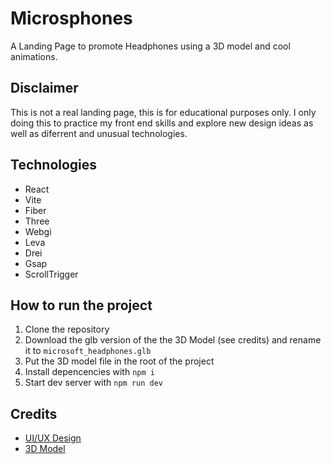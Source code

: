 # Microsphones

A Landing Page to promote Headphones using a 3D model and cool animations.

## Disclaimer

This is not a real landing page, this is for educational purposes only. I only doing this to practice my front end skills and explore new design ideas as well as diferrent and unusual technologies.

## Technologies

- React
- Vite
- Fiber
- Three
- Webgi
- Leva
- Drei
- Gsap
- ScrollTrigger

## How to run the project

1. Clone the repository
2. Download the glb version of the the 3D Model (see credits) and rename it to `microsoft_headphones.glb`
3. Put the 3D model file in the root of the project
4. Install depencencies with `npm i`
5. Start dev server with `npm run dev`

## Credits

- [UI/UX Design](https://www.awwwards.com/sites/unity)
- [3D Model](https://skfb.ly/o7Kq6)
